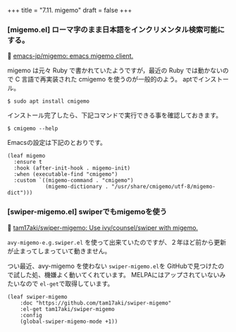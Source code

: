 +++
title = "7.11. migemo"
draft = false
+++

### [migemo.el] ローマ字のまま日本語をインクリメンタル検索可能にする。
🔗 [emacs-jp/migemo: emacs migemo client.](https://github.com/emacs-jp/migemo) 

migemo は元々 Ruby で書かれていたようですが，最近の Ruby では動かないので C 言語で再実装された cmigemo を使うのが一般的のよう。
aptでインストール。

```shellsesson
$ sudo apt install cmigemo
```
インストール完了したら、下記コマンドで実行できる事を確認しておきます。

```shellsesson
$ cmigemo --help
```
Emacsの設定は下記のとおりです。

```elisp
(leaf migemo
  :ensure t
  :hook (after-init-hook . migemo-init)
  :when (executable-find "cmigemo")
  :custom `((migemo-command . "cmigemo")
			(migemo-dictionary . "/usr/share/cmigemo/utf-8/migemo-dict")))

```

### [swiper-migemo.el] swiperでもmigemoを使う
🔗 [tam17aki/swiper-migemo: Use ivy/counsel/swiper with migemo.](https://github.com/tam17aki/swiper-migemo)

`avy-migemo-e.g.swiper.el` を使って出来ていたのですが、２年ほど前から更新が止まってしまっていて動きません。

つい最近、avy-migemo を使わない `swiper-migemo.el`を GitHubで見つけたので試した処、機嫌よく動いてくれています。
MELPAにはアップされていないみたいなので `el-get`で取得しています。

```elisp
(leaf swiper-migemo
	:doc "https://github.com/tam17aki/swiper-migemo"
	:el-get tam17aki/swiper-migemo
	:config
	(global-swiper-migemo-mode +1))
```

